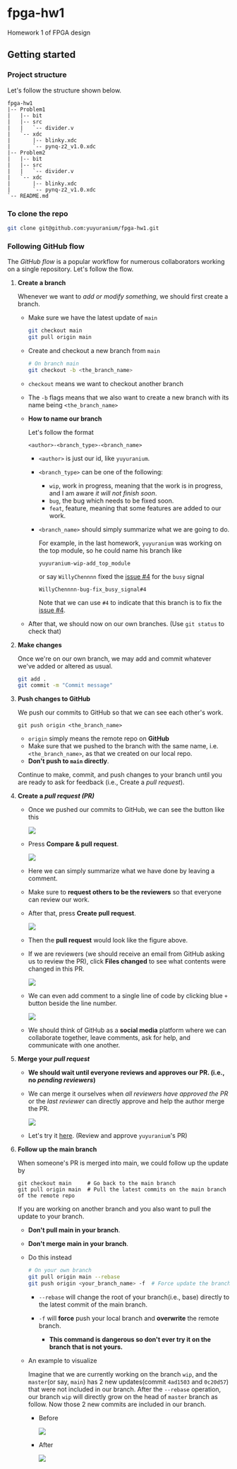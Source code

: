 # fpga-hw1
Homework 1 of FPGA design

## Getting started

### Project structure

Let's follow the structure shown below.

```
fpga-hw1
|-- Problem1
|   |-- bit
|   |-- src
|   |   `-- divider.v
|   `-- xdc
|       |-- blinky.xdc
|       `-- pynq-z2_v1.0.xdc
|-- Problem2
|   |-- bit
|   |-- src
|   |   `-- divider.v
|   `-- xdc
|       |-- blinky.xdc
|       `-- pynq-z2_v1.0.xdc
`-- README.md
```

### To clone the repo

```bash
git clone git@github.com:yuyuranium/fpga-hw1.git
```

### Following GitHub flow

The *GitHub flow* is a popular workflow for numerous collaborators working on a single repository. Let's follow the flow.

1. **Create a branch**

   Whenever we want to *add or modify something*, we should first create a branch.

   - Make sure we have the latest update of `main`

     ```bash
     git checkout main
     git pull origin main
     ```

   - Create and checkout a new branch from `main`

     ```bash
     # On branch main
     git checkout -b <the_branch_name>
     ```

   - `checkout` means we want to checkout another branch

   - The `-b` flags means that we also want to create a new branch with its name being `<the_branch_name>`

   - **How to name our branch**

     Let's follow the format

     ```
     <author>-<branch_type>-<branch_name>
     ```

     - `<author>` is just our id, like `yuyuranium`.

     - `<branch_type>` can be one of the following:

       - `wip`, work in progress, meaning that the work is in progress, and I am aware *it will not finish soon*.
       - `bug`, the bug which needs to be fixed soon.
       - `feat`, feature, meaning that some features are added to our work.

     - `<branch_name>` should simply summarize what we are going to do.

       For example, in the last homework, `yuyuranium` was working on the top module, so he could name his branch like

       ```
       yuyuranium-wip-add_top_module
       ```

       or say `WillyChennnn` fixed the [issue #4](https://github.com/yuyuranium/fpga-hw0/issues/4) for the `busy` signal

       ```
       WillyChennnn-bug-fix_busy_signal#4
       ```

       Note that we can use `#4` to indicate that this branch is to fix the [issue #4](https://github.com/yuyuranium/fpga-hw0/issues/4).

   - After that, we should now on our own branches. (Use `git status` to check that)

2. **Make changes**

   Once we're on our own branch, we may add and commit whatever we've added or altered as usual.

   ```bash
   git add .
   git commit -m "Commit message"
   ```

3. **Push changes to GitHub**

   We push our commits to GitHub so that we can see each other's work.

   ```shell
   git push origin <the_branch_name>
   ```

   - `origin` simply means the remote repo on **GitHub**
   - Make sure that we pushed to the branch with the same name, i.e. `<the_branch_name>`, as that we created on our local repo.
   - **Don't push to `main` directly**.

   Continue to make, commit, and push changes to your branch until you are ready to ask for feedback (i.e., Create a *pull request*).

4. **Create a *pull request (PR)***

   - Once we pushed our commits to GitHub, we can see the button like this

     ![](https://imgur.com/64e3ZVg.png)

   - Press **Compare & pull request**.

     ![](https://imgur.com/ofzZDBi.png)

   - Here we can simply summarize what we have done by leaving a comment.

   - Make sure to **request others to be the reviewers** so that everyone can review our work.

   - After that, press **Create pull request**.

     ![](https://imgur.com/aZrbsiJ.png)

   - Then the **pull request** would look like the figure above.

   - If we are reviewers (we should receive an email from GitHub asking us to review the PR), click **Files changed** to see what contents were changed in this PR.

     ![](https://imgur.com/2gYT3Jd.png)

   - We can even add comment to a single line of code by clicking blue `+` button beside the line number.

     ![](https://imgur.com/1YfDrXm.png) 

   - We should think of GitHub as a **social media** platform where we can collaborate together, leave comments, ask for help, and communicate with one another.

5. **Merge your *pull request***

   - **We should wait until everyone reviews and approves our PR. (i.e., no *pending reviewers*)**

   - We can merge it ourselves when *all reviewers have approved the PR* or the *last reviewer* can directly approve and help the author merge the PR.

     ![](https://imgur.com/NKe9JUi.png)

   - Let's try it [here](https://github.com/yuyuranium/fpga-hw0/pull/8). (Review and approve `yuyuranium`'s PR)

6. **Follow up the main branch**

   When someone's PR is merged into main, we could follow up the update by

   ```shell
   git checkout main     # Go back to the main branch
   git pull origin main  # Pull the latest commits on the main branch of the remote repo
   ```

   If you are working on another branch and you also want to pull the update to your branch.

   - **Don't pull main in your branch**.

   - **Don't merge main in your branch**.

   - Do this instead

     ```bash
     # On your own branch
     git pull origin main --rebase
     git push origin <your_branch_name> -f  # Force update the branch on the remote repo
     ```

     - `--rebase` will change the root of your branch(i.e., base) directly to the latest commit of the main branch.

     - `-f` will **force** push your local branch and **overwrite** the remote branch.
       - **This command is dangerous so don't ever try it on the branch that is not yours.**

   - An example to visualize

     Imagine that we are currently working on the branch `wip`, and the `master`(or say, `main`) has 2 new updates(commit `4ad1503` and `0c20d57`) that were not included in our branch. After the `--rebase` operation, our branch `wip` will directly grow on the head of `master` branch as follow. Now those 2 new commits are included in our branch.

     - Before

       ![](https://imgur.com/VH6HcwR.png)

     - After

       ![](https://imgur.com/xK6KbYW.png)

       
